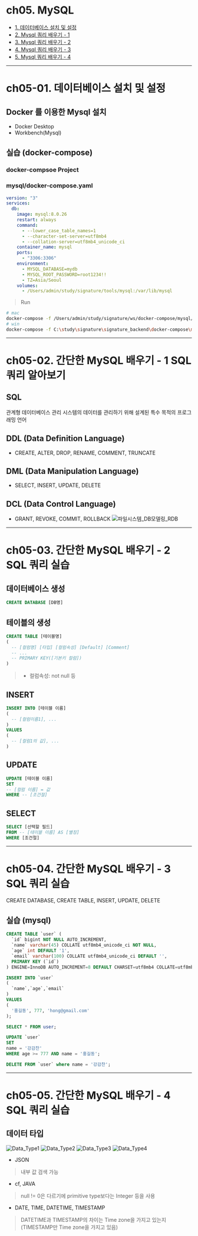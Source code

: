 # ch05. MySQL
- [1. 데이터베이스 설치 및 설정](#ch05-01-데이터베이스-설치-및-설정)
- [2. Mysql 쿼리 배우기 - 1](#ch05-02-간단한-mysql-배우기---1-sql-쿼리-알아보기)
- [3. Mysql 쿼리 배우기 - 2](#ch05-03-간단한-mysql-배우기---2-sql-쿼리-실습)
- [4. Mysql 쿼리 배우기 - 3](#ch05-04-간단한-mysql-배우기---3-sql-쿼리-실습)
- [5. Mysql 쿼리 배우기 - 4](#ch05-05-간단한-mysql-배우기---4-sql-쿼리-실습)


--------------------------------------------------------------------------------------------------------------------------------
# ch05-01. 데이터베이스 설치 및 설정
## Docker 를 이용한 Mysql 설치
- Docker Desktop
- Workbench(Mysql)

## 실습 (docker-compose)
### docker-compsoe Project
### mysql/docker-compose.yaml
```yaml
version: "3"
services:
  db:
    image: mysql:8.0.26
    restart: always
    command:
      - --lower_case_table_names=1
      - --character-set-server=utf8mb4
      - --collation-server=utf8mb4_unicode_ci
    container_name: mysql
    ports:
      - "3306:3306"
    environment:
      - MYSQL_DATABASE=mydb
      - MYSQL_ROOT_PASSWORD=root1234!!
      - TZ=Asia/Seoul
    volumes:
      - /Users/admin/study/signature/tools/mysql:/var/lib/mysql
```
> Run
```sh
# mac
docker-compose -f /Users/admin/study/signature/ws/docker-compose/mysql/mysql/docker-compose.yaml up -d
# win
docker-compose -f C:\study\signature\signature_backend\docker-compose\mysql_win\mysql\docker-compose.yaml up -d
```


--------------------------------------------------------------------------------------------------------------------------------
# ch05-02. 간단한 MySQL 배우기 - 1 SQL 쿼리 알아보기
## SQL
관계형 데이터베이스 관리 시스템의 데이터를 관리하기 위해 설계된 특수 목적의 프로그래밍 언어
## DDL (Data Definition Language)
- CREATE, ALTER, DROP, RENAME, COMMENT, TRUNCATE
## DML (Data Manipulation Language)
- SELECT, INSERT, UPDATE, DELETE
## DCL (Data Control Language)
- GRANT, REVOKE, COMMIT, ROLLBACK
![파일시스템_DB모델링_RDB](./images/fileSystem_dbModeling_RDB.png)


--------------------------------------------------------------------------------------------------------------------------------
# ch05-03. 간단한 MySQL 배우기 - 2 SQL 쿼리 실습
## 데이터베이스 생성
```sql
CREATE DATABASE [DB명]
```

## 테이블의 생성
```sql
CREATE TABLE [테이블명]
(
  -- [컬럼명] [타입] [컬럼속성] [Default] [Comment]
  -- ...
  -- PRIMARY KEY([기본키 컬럼])
)
```
> - 컬럼속성: not null 등

## INSERT
```sql
INSERT INTO [테이블 이름] 
(
  -- [컬럼이름1], ...
) 
VALUES
(
  -- [컬럼1의 값], ...
)
```

## UPDATE
```sql
UPDATE [테이블 이름] 
SET 
-- [컬럼 이름] = 값
WHERE -- [조건절]
```

## SELECT
```sql
SELECT [선택할 필드]
FROM -- [테이블 이름] AS [별칭]
WHERE [조건절]
```


--------------------------------------------------------------------------------------------------------------------------------
# ch05-04. 간단한 MySQL 배우기 - 3 SQL 쿼리 실습
CREATE DATABASE, CREATE TABLE, INSERT, UPDATE, DELETE
## 실습 (mysql)
```sql
CREATE TABLE `user` (
  `id` bigint NOT NULL AUTO_INCREMENT,
  `name` varchar(45) COLLATE utf8mb4_unicode_ci NOT NULL,
  `age` int DEFAULT '1',
  `email` varchar(100) COLLATE utf8mb4_unicode_ci DEFAULT '',
  PRIMARY KEY (`id`)
) ENGINE=InnoDB AUTO_INCREMENT=8 DEFAULT CHARSET=utf8mb4 COLLATE=utf8mb4_unicode_ci
```
```sql
INSERT INTO `user`
(
  `name`,`age`,`email`
)
VALUES
(
  '홍길동', 777, 'hong@gmail.com'
);

SELECT * FROM user;

UPDATE `user`
SET
name = '강감찬'
WHERE age >= 777 AND name = '홍길동';

DELETE FROM `user` where name = '강감찬';
```


--------------------------------------------------------------------------------------------------------------------------------
# ch05-05. 간단한 MySQL 배우기 - 4 SQL 쿼리 실습
## 데이터 타입
![Data_Type1](./images/db_type_1.png)
![Data_Type2](./images/db_type_2.png)
![Data_Type3](./images/db_type_3.png)
![Data_Type4](./images/db_type_4.png)
- JSON
> 내부 값 검색 가능
- cf, JAVA 
> null != 0은 다르기에 primitive type보다는 Integer 등을 사용
- DATE, TIME, DATETIME, TIMESTAMP
> DATETIME과 TIMESTAMP의 차이는 Time zone을 가지고 있는지(TIMESTAMP만 Time zone을 가지고 있음)